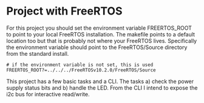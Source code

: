# Project with FreeRTOS

For this project you should set the environment variable FREERTOS_ROOT to point to your local FreeRTOS installation. The makefile points to a default location too but that is probably not where your FreeRTOS lives. Specifically the environment variable should point to the FreeRTOS/Source directory from the standard install.

```make
# if the environment variable is not set, this is used
FREERTOS_ROOT?=../../../FreeRTOSv10.2.0/FreeRTOS/Source
```

This project has a few basic tasks and a CLI. The tasks a) check the power supply status bits and b) handle the LED. From the CLI I intend to expose the i2c bus for interactive read/write.
